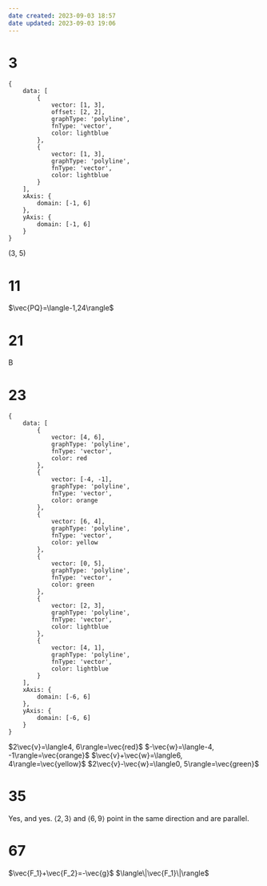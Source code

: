 ```yaml
---
date created: 2023-09-03 18:57
date updated: 2023-09-03 19:06
---
```


# 3

```function-plot
{
	data: [
		{
		    vector: [1, 3],
		    offset: [2, 2],
		    graphType: 'polyline',
		    fnType: 'vector',
		    color: lightblue
		},
		{
		    vector: [1, 3],
		    graphType: 'polyline',
		    fnType: 'vector',
		    color: lightblue
		}
	],
	xAxis: {
		domain: [-1, 6]
	},
	yAxis: {
		domain: [-1, 6]
	}
}
```

(3, 5)

# 11

$\vec{PQ}=\langle-1,24\rangle$

# 21

B

# 23

```function-plot
{
	data: [
		{
		    vector: [4, 6],
		    graphType: 'polyline',
		    fnType: 'vector',
		    color: red
		},
		{
		    vector: [-4, -1],
		    graphType: 'polyline',
		    fnType: 'vector',
		    color: orange
		},
		{
		    vector: [6, 4],
		    graphType: 'polyline',
		    fnType: 'vector',
		    color: yellow
		},
		{
		    vector: [0, 5],
		    graphType: 'polyline',
		    fnType: 'vector',
		    color: green
		},
		{
		    vector: [2, 3],
		    graphType: 'polyline',
		    fnType: 'vector',
		    color: lightblue
		},
		{
		    vector: [4, 1],
		    graphType: 'polyline',
		    fnType: 'vector',
		    color: lightblue
		}
	],
	xAxis: {
		domain: [-6, 6]
	},
	yAxis: {
		domain: [-6, 6]
	}
}
```

$2\vec{v}=\langle4, 6\rangle=\vec{red}$
$-\vec{w}=\langle-4, -1\rangle=\vec{orange}$
$\vec{v}+\vec{w}=\langle6, 4\rangle=\vec{yellow}$
$2\vec{v}-\vec{w}=\langle0, 5\rangle=\vec{green}$

# 35

Yes, and yes. $\langle2, 3\rangle$ and $\langle6, 9\rangle$ point in the same direction and are parallel.

# 67

$\vec{F_1}+\vec{F_2}=-\vec{g}$
$\langle\|\vec{F_1}\|\rangle$
